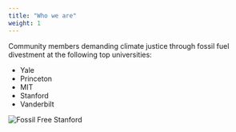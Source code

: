 ```yaml
---
title: "Who we are"
weight: 1
---
```


Community members demanding climate justice through fossil fuel divestment at the following top universities:

- Yale
- Princeton
- MIT
- Stanford
- Vanderbilt
 
![Fossil Free Stanford](images/stanford.jpg)